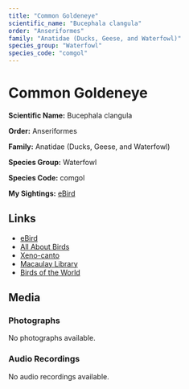 ```yaml
---
title: "Common Goldeneye"
scientific_name: "Bucephala clangula"
order: "Anseriformes"
family: "Anatidae (Ducks, Geese, and Waterfowl)"
species_group: "Waterfowl"
species_code: "comgol"
---
```


# Common Goldeneye

**Scientific Name:** Bucephala clangula

**Order:** Anseriformes

**Family:** Anatidae (Ducks, Geese, and Waterfowl)

**Species Group:** Waterfowl

**Species Code:** comgol

**My Sightings:** [eBird](https://ebird.org/lifelist?r=world&time=life&spp=comgol)

## Links
* [eBird](https://ebird.org/species/comgol) 
* [All About Birds](https://www.allaboutbirds.org/guide/comgol) 
* [Xeno-canto](https://www.xeno-canto.org/species/comgol) 
* [Macaulay Library](https://search.macaulaylibrary.org/catalog?taxonCode=comgol&sort=rating_rank_desc)
* [Birds of the World](https://birdsoftheworld.org/bow/species/comgol)

## Media
### Photographs
No photographs available.

### Audio Recordings
No audio recordings available.
